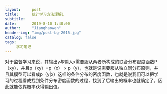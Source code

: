```yaml
---
layout:     post
title:      统计学习方法理解1
subtitle:   
date:       2019-8-10 1:40:00
author:     "Jianghaowen"
header-img: "img/post-bg-2015.jpg"
catalog: false
tags:
     学习笔记
---
```

  对于监督学习来说，其输出y与输入x需要服从两者所构成的联合分布密度函数P（xy），并且p（xy）=p（x） × p（y），也就是说需要服从独立同分布原则，并且其模型可以看成p（y|x）这样的条件分布的密度函数，也就是说我们可以把学习的过程看成找到条件分布密度函数的过程，找到了后输出的概率也就确定了，因此就能依靠概率获得输出值。 
